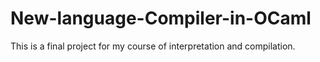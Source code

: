 # New-language-Compiler-in-OCaml
This is a final project for my course of interpretation and compilation.
